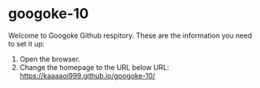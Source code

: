 # googoke-10
Welcome to Googoke Github respitory. These are the information you need to set it up:
1. Open the browser.
2. Change the homepage to the URL below
   URL: https://kaaaaoi999.github.io/googoke-10/
